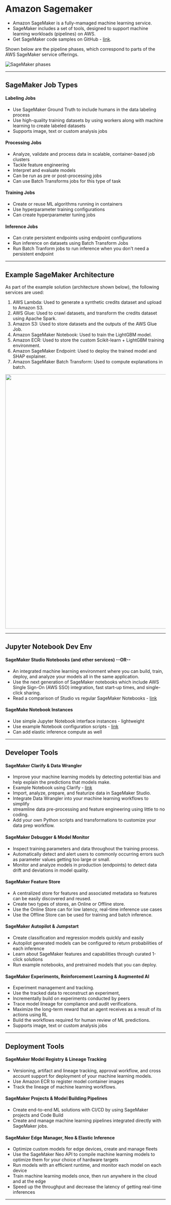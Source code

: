 # Amazon Sagemaker

- Amazon SageMaker is a fully-mamaged machine learning service.  
- SageMaker includes a set of tools, designed to support machine learning workloads (pipelines) on AWS.  
- Get SageMaker code samples on GitHub - [link](https://github.com/aws/amazon-sagemaker-examples).  

Shown below are the pipeline phases, which correspond to parts of the AWS SageMaker service offerings.

![SageMaker phases](https://github.com/lynnlangit/Hello-AWS-Data-Services/blob/master/images/sagemaker-phases.png)

---

## SageMaker Job Types

#### Labeling Jobs
- Use SageMaker Ground Truth to include humans in the data labeling process
- Use high-quality training datasets by using workers along with machine learning to create labeled datasets
- Supports image, text or custom analysis jobs

#### Processing Jobs
- Analyze, validate and process data in scalable, container-based job clusters
- Tackle feature engineering
- Interpret and evaluate models
- Can be run as pre or post-processing jobs
- Can use Batch Transforms jobs for this type of task

#### Training Jobs 
- Create or reuse ML algorithms running in containers
- Use hyperparameter training configurations
- Can create hyperparameter tuning jobs 

#### Inference Jobs
- Can crate persistent endpoints using endpoint configurations
- Run inference on datasets using Batch Transform Jobs
- Run Batch Tranform jobs to run inference when you don't need a persistent endpoint

---

## Example SageMaker Architecture

As part of the example solution (architecture shown below), the following services are used:

1. AWS Lambda: Used to generate a synthetic credits dataset and upload to Amazon S3.
2. AWS Glue: Used to crawl datasets, and transform the credits dataset using Apache Spark.
3. Amazon S3: Used to store datasets and the outputs of the AWS Glue Job.
4. Amazon SageMaker Notebook: Used to train the LightGBM model.
5. Amazon ECR: Used to store the custom Scikit-learn + LightGBM training environment.
6. Amazon SageMaker Endpoint: Used to deploy the trained model and SHAP explainer.
7. Amazon SageMaker Batch Transform: Used to compute explanations in batch.

<img src="https://github.com/lynnlangit/Hello-AWS-Data-Services/blob/master/images/sm-ex-arch.png" width=800>

---

## Jupyter Notebook Dev Env

#### SageMaker Studio Notebooks (and other services) --OR--
- An integrated machine learning environment where you can build, train, deploy, and analyze your models all in the same application.
- Use the next generation of SageMaker notebooks which include AWS Single Sign-On (AWS SSO) integration, fast start-up times, and single-click sharing.
- Read a comparison of Studio vs regular SageMaker Notebooks - [link](https://docs.aws.amazon.com/sagemaker/latest/dg/notebooks-comparison.html)

#### SageMake Notebook Instances
- Use simple Jupyter Notebook interface instances - lightweight
- Use example Notebook configuration scripts - [link](https://github.com/aws-samples/amazon-sagemaker-notebook-instance-lifecycle-config-samples)
- Can add elastic inference compute as well

---

## Developer Tools

#### SageMaker Clarify & Data Wrangler
- Improve your machine learning models by detecting potential bias and help explain the predictions that models make.
- Example Notebook using Clarify - [link](https://github.com/aws/amazon-sagemaker-examples/blob/master/sagemaker_processing/fairness_and_explainability/fairness_and_explainability.ipynb)
- Import, analyze, prepare, and featurize data in SageMaker Studio. 
- Integrate Data Wrangler into your machine learning workflows to simplify
- streamline data pre-processing and feature engineering using little to no coding. 
- Add your own Python scripts and transformations to customize your data prep workflow.

#### SageMaker Debugger & Model Monitor
- Inspect training parameters and data throughout the training process. 
- Automatically detect and alert users to commonly occurring errors such as parameter values getting too large or small.
- Monitor and analyze models in production (endpoints) to detect data drift and deviations in model quality.

#### SageMaker Feature Store
- A centralized store for features and associated metadata so features can be easily discovered and reused. 
- Create two types of stores, an Online or Offline store. 
- Use the Online Store can for low latency, real-time inference use cases 
- Use the Offline Store can be used for training and batch inference.

#### SageMaker Autopilot & Jumpstart
- Create classification and regression models quickly and easily
- Autopilot generated models can be configured to return probabilities of each inference
- Learn about SageMaker features and capabilities through curated 1-click solutions
- Run example notebooks, and pretrained models that you can deploy. 

#### SageMaker Experiments, Reinforcement Learning & Augmented AI
- Experiment management and tracking. 
- Use the tracked data to reconstruct an experiment, 
- Incrementally build on experiments conducted by peers
- Trace model lineage for compliance and audit verifications.
- Maximize the long-term reward that an agent receives as a result of its actions using RL
- Build the workflows required for human review of ML predictions.
- Supports image, text or custom analysis jobs

---

## Deployment Tools

#### SageMaker Model Registry & Lineage Tracking
- Versioning, artifact and lineage tracking, approval workflow, and cross account support for deployment of your machine learning models.
- Use Amazon ECR to register model container images
- Track the lineage of machine learning workflows.

#### SageMaker Projects & Model Building Pipelines
- Create end-to-end ML solutions with CI/CD by using SageMaker projects and Code Build
- Create and manage machine learning pipelines integrated directly with SageMaker jobs.

#### SageMaker Edge Manager, Neo & Elastic Inference
- Optimize custom models for edge devices, create and manage fleets
- Use the SageMaker Neo API to compile machine learning models to optimize them for your choice of hardware targets
- Run models with an efficient runtime, and monitor each model on each device
- Train machine learning models once, then run anywhere in the cloud and at the edge
- Speed up the throughput and decrease the latency of getting real-time inferences

---




